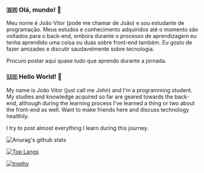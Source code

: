 ### :brazil: Olá, mundo! 👋
Meu nome é João Vitor (pode me chamar de João) e sou estudante de programação. Meus estudos e conhecimento adquiridos até o momento são voltados para o back-end, embora durante o processo de aprendizagem eu tenha aprendido uma coisa ou duas sobre front-end também. Eu gosto de fazer amizades e discutir saudavelmente sobre tecnologia.

Procuro postar aqui quase tudo que aprendo durante a jornada.


 ### :us: Hello World! 👋

My name is João Vitor (just call me John) and I'm a programming student. My studies and knowledge acquired so far are geared towards the back-end, although during the learning process I've learned a thing or two about the front-end as well. Want to make friends here and discuss technology healthily.

I try to post almost everything I learn during this journey.

![Anurag's github stats](https://github-readme-stats.vercel.app/api?username=FariaJvP&theme=tokyonight&show_icons=true)

[![Top Langs](https://github-readme-stats.vercel.app/api/top-langs/?username=FariaJvP&layout=compact&theme=tokyonight)](https://github.com/FariaJvP/github-readme-stats)

[![trophy](https://github-profile-trophy.vercel.app/?username=FariaJvP)](https://github.com/ryo-ma/github-profile-trophy)



<!--
**victorfaria1/victorfaria1** is a ✨ _special_ ✨ repository because its `README.md` (this file) appears on your GitHub profile.

Here are some ideas to get you started:

- 🔭 I’m currently working on ...
- 🌱 I’m currently learning ...
- 👯 I’m looking to collaborate on ...
- 🤔 I’m looking for help with ...
- 💬 Ask me about ...
- 📫 How to reach me: ...
- 😄 Pronouns: ...
- ⚡ Fun fact: ...
-->
